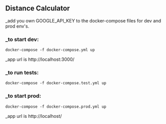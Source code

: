 ## Distance Calculator
_add you own GOOGLE_API_KEY to the docker-compose files for dev and prod env's.
### _to start dev:
```
docker-compose -f docker-compose.yml up
```
_app url is http://localhost:3000/
### _to run tests:
```
docker-compose -f docker-compose.test.yml up
```
### _to start prod:
```
docker-compose -f docker-compose.prod.yml up
```
_app url is http://localhost/
